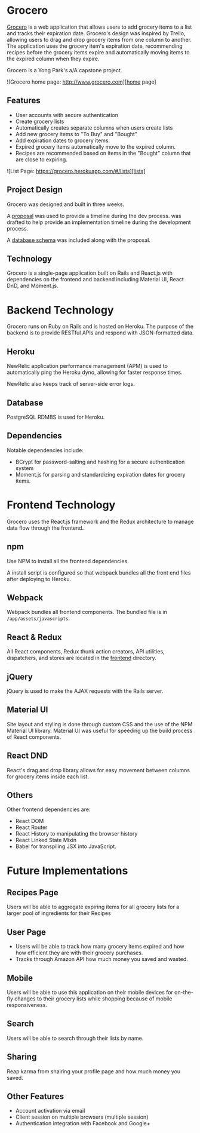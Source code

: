 # Grocero

[Grocero][grocero] is a web application that allows users to add grocery items to a list and tracks their expiration date. Grocero's design was inspired by Trello, allowing users to drag and drop grocery items from one column to another. The application uses the grocery item's expiration date, recommending recipes before the grocery items expire and automatically moving items to the expired column when they expire.

Grocero is a Yong Park's a/A capstone project.

![Grocero home page: http://www.grocero.com][home page]

## Features

- User accounts with secure authentication
- Create grocery lists
- Automatically creates separate columns when users create lists
- Add new grocery items to "To Buy" and "Bought"
- Add expiration dates to grocery items.
- Expired grocery items automatically move to the expired column.
- Recipes are recommended based on items in the "Bought" column that are close to expiring.

![List Page: https://grocero.herokuapp.com/#/lists][lists]

## Project Design

Grocero was designed and built in three weeks.

A [proposal][proposal] was used to provide a timeline during the dev process.
was drafted to help provide an implementation timeline during the development process.

A [database schema][schema] was included along with the proposal.

## Technology

Grocero is a single-page application built on Rails and React.js with dependencies on the frontend and backend including Material UI, React DnD, and Moment.js.

# Backend Technology
Grocero runs on Ruby on Rails and is hosted on Heroku. The purpose of the backend is to provide RESTful APIs and respond with JSON-formatted data.

## Heroku
NewRelic application performance management (APM) is used to automatically ping the Heroku dyno, allowing for faster response times.

NewRelic also keeps track of server-side error logs.

## Database
PostgreSQL RDMBS is used for Heroku.

## Dependencies

Notable dependencies include:

- BCrypt for password-salting and hashing for a secure authentication system
- Moment.js for parsing and standardizing expiration dates for grocery items.

# Frontend Technology
Grocero uses the React.js framework and the Redux architecture to manage data flow through the frontend.

## npm

Use NPM to install all the frontend dependencies.

A install script is configured so that webpack bundles all the front end files after deploying to Heroku.

## Webpack

Webpack bundles all frontend components. The bundled file is in `/app/assets/javascripts`.


## React & Redux

All React components, Redux thunk action creators, API utilities, dispatchers, and stores are located in the [frontend](../frontend) directory.

## jQuery

jQuery is used to make the AJAX requests with the Rails server.


## Material UI
Site layout and styling is done through custom CSS and the use of the NPM Material UI library. Material UI was useful for speeding up the build process of React components.

## React DND
React's drag and drop library allows for easy movement between columns for grocery items inside each list.

## Others

Other frontend dependencies are:

- React DOM
- React Router
- React History to manipulating the browser history
- React Linked State Mixin
- Babel for transpiling JSX into JavaScript.

# Future Implementations

## Recipes Page
Users will be able to aggregate expiring items for all grocery lists for a larger pool of ingredients for their Recipes

## User Page
- Users will be able to track how many grocery items expired and how how efficient they are with their grocery purchases.
- Tracks through Amazon API how much money you saved and wasted.

## Mobile
Users will be able to use this application on their mobile devices for on-the-fly changes to their grocery lists while shopping because of mobile responsiveness.

## Search
Users will be able to search through their lists by name.

## Sharing
Reap karma from shairing your profile page and how much money you saved.

## Other Features

- Account activation via email
- Client session on multiple browsers (multiple session)
- Authentication integration with Facebook and Google+

[grocero]: https://grocero.herokuapp.com/
[home page]: ./images/home_page.png "Grocero Home page"
[lists]: ./images/lists_page.png "Grocery List Page"
[proposal]: ./docs/proposal.md
[schema]: ./docs/schema.md
